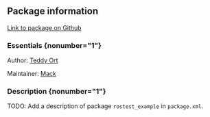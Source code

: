 <div id='rostest_example-autogenerated' markdown='1'>


<!-- do not edit this file, autogenerated -->

## Package information 

[Link to package on Github](github:org=duckietown,repo=Software,path=60-templates/rostest_example,branch=master18)

### Essentials {nonumber="1"}

Author: [Teddy Ort](mailto:teddy@mit.edu)

Maintainer: [Mack](mailto:mack@duckietown.org)

### Description {nonumber="1"}

TODO: Add a description of package `rostest_example` in `package.xml`.



</div>

